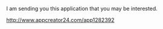 I am sending you this application that you may be interested.

http://www.appcreator24.com/app1282392
